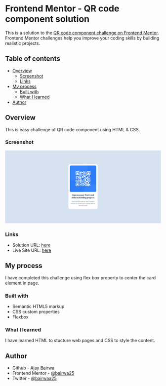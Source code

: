 # Frontend Mentor - QR code component solution

This is a solution to the [QR code component challenge on Frontend Mentor](https://www.frontendmentor.io/challenges/qr-code-component-iux_sIO_H). Frontend Mentor challenges help you improve your coding skills by building realistic projects. 

## Table of contents

- [Overview](#overview)
  - [Screenshot](#screenshot)
  - [Links](#links)
- [My process](#my-process)
  - [Built with](#built-with)
  - [What I learned](#what-i-learned)
- [Author](#author)

## Overview
This is easy challenge of QR code component using HTML & CSS. 

### Screenshot

![](./images/Screenshot.jpg)

### Links

- Solution URL: [here](https://your-solution-url.com)
- Live Site URL: [here](https://your-live-site-url.com)

## My process

I have completed this challenge using flex box property to center the card element in page.

### Built with

- Semantic HTML5 markup
- CSS custom properties
- Flexbox

### What I learned

I have learned HTML to stucture web pages and CSS to style the content.

## Author

- Github - [Ajay Bairwa](https://github.com/bairwa25)
- Frontend Mentor - [@bairwa25](https://www.frontendmentor.io/profile/bairwa25)
- Twitter - [@bairwaa25](https://www.twitter.com/bairwaa25)